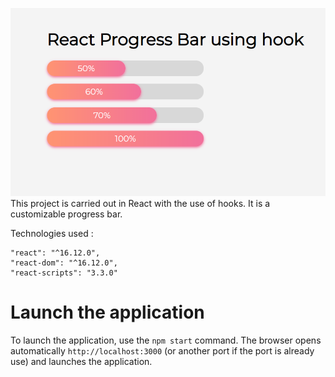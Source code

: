 ![Screenshot](custom-progress-bar.PNG)
This project is carried out in React with the use of hooks. It is a customizable progress bar.

Technologies used :

    "react": "^16.12.0",
    "react-dom": "^16.12.0",
    "react-scripts": "3.3.0"
   

# Launch the application 

To launch the application, use the `npm start` command. The browser opens automatically `http://localhost:3000` (or another port if the port is already use) and launches the application.

